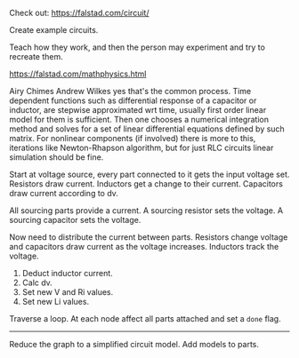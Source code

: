 Check out: https://falstad.com/circuit/

Create example circuits.

Teach how they work, and then the person may experiment and try to recreate them.

https://falstad.com/mathphysics.html


Airy Chimes
Andrew Wilkes yes that's the common process. Time dependent functions such as differential response of a capacitor or inductor, are stepwise approximated wrt time, usually first order linear model for them is sufficient. Then one chooses a numerical integration method and solves for a set of linear differential equations defined by such matrix. For nonlinear components (if involved) there is more to this, iterations like Newton-Rhapson algorithm, but for just RLC circuits linear simulation should be fine.

Start at voltage source, every part connected to it gets the input voltage set.
Resistors draw current.
Inductors get a change to their current.
Capacitors draw current according to dv.

All sourcing parts provide a current.
A sourcing resistor sets the voltage.
A sourcing capacitor sets the voltage.

Now need to distribute the current between parts.
Resistors change voltage and capacitors draw current as the voltage increases.
Inductors track the voltage.

1. Deduct inductor current.
2. Calc dv.
3. Set new V and Ri values.
4. Set new Li values.

Traverse a loop.
At each node affect all parts attached and set a `done` flag.

----------------
Reduce the graph to a simplified circuit model.
Add models to parts.
